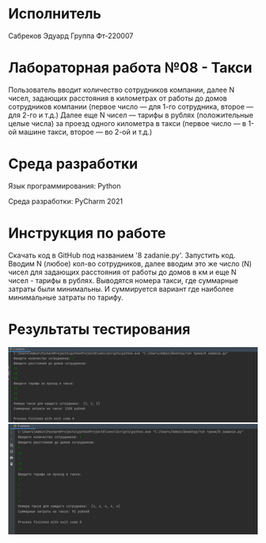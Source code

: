 # Исполнитель
Сабреков Эдуард
Группа Фт-220007

# Лабораторная работа №08 - Такси
Пользователь вводит количество сотрудников компании, далее N чисел, задающих расстояния в километрах от работы до домов сотрудников компании (первое число — для 1-го сотрудника, второе — для 2-го и т.д.)
Далее еще N чисел — тарифы в рублях (положительные целые числа) за проезд одного километра в такси (первое число — в 1-ой машине такси, второе — во 2-ой и т.д.)
# Среда разработки
Язык программирования: Python

Среда разработки: PyCharm 2021

# Инструкция по работе
Скачать код в GitHub под названием '8 zadanie.py'. Запустить код. Вводим N (любое) кол-во сотрудников, далее вводим это же число (N) чисел для задающих расстояния от работы до домов в км и еще N чисел - тарифы в рублях. Выводятся номера такси, где суммарные затраты были минимальны. И суммируется вариант где наиболее минимальные затраты по тарифу.
# Результаты тестирования
![Alt-текст](https://github.com/EduardSabr/Rabota08/blob/main/%D1%84%D0%BE%D1%82%D0%BE%201.jpg?raw=true)
![Alt-текст](https://github.com/EduardSabr/Rabota08/blob/main/%D1%84%D0%BE%D1%82%D0%BE%202.jpg?raw=true)

